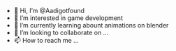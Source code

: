 - 👋 Hi, I’m @Aadigotfound
- 👀 I’m interested in game development
- 🌱 I’m currently learning abount animations on blender
- 💞️ I’m looking to collaborate on ...
- 📫 How to reach me ...

<!---
Aadigotfound/Aadigotfound is a ✨ special ✨ repository because its `README.md` (this file) appears on your GitHub profile.
You can click the Preview link to take a look at your changes.
--->
